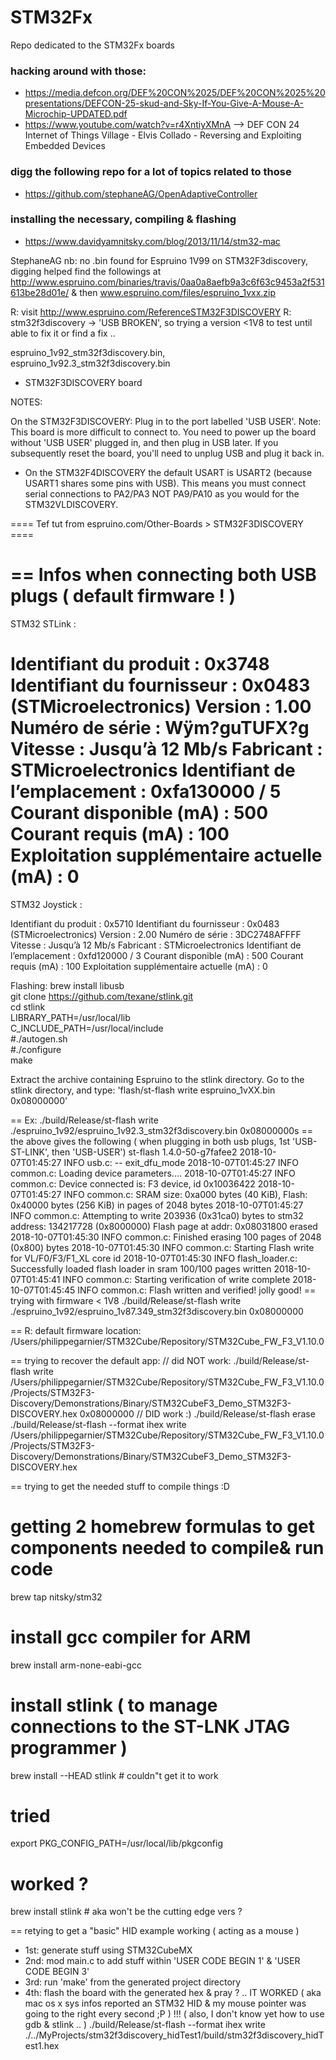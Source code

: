 # STM32Fx
Repo dedicated to the STM32Fx boards

### hacking around with those:
- https://media.defcon.org/DEF%20CON%2025/DEF%20CON%2025%20presentations/DEFCON-25-skud-and-Sky-If-You-Give-A-Mouse-A-Microchip-UPDATED.pdf
- https://www.youtube.com/watch?v=r4XntiyXMnA --> DEF CON 24 Internet of Things Village - Elvis Collado - Reversing and Exploiting Embedded Devices

### digg the following repo for a lot of topics related to those
- https://github.com/stephaneAG/OpenAdaptiveController

### installing the necessary, compiling & flashing
- https://www.davidyamnitsky.com/blog/2013/11/14/stm32-mac

StephaneAG nb: no .bin found for Espruino 1V99 on STM32F3discovery, digging helped find the followings
at http://www.espruino.com/binaries/travis/0aa0a8aefb9a3c6f63c9453a2f531613be28d01e/ & then www.espruino.com/files/espruino_1vxx.zip

R: visit http://www.espruino.com/ReferenceSTM32F3DISCOVERY
R: stm32f3discovery -> 'USB BROKEN', so trying a version <1V8 to test until able to fix it or find a fix ..

espruino_1v92_stm32f3discovery.bin,
espruino_1v92.3_stm32f3discovery.bin
   - STM32F3DISCOVERY board
   
NOTES:

On the STM32F3DISCOVERY:
Plug in to the port labelled 'USB USER'. Note: This board is more difficult to connect to. You need to power up the board without 'USB USER' plugged in, and then plug in USB later. If you subsequently reset the board, you'll need to unplug USB and plug it back in.

* On the STM32F4DISCOVERY the default USART is USART2 (because
USART1 shares some pins with USB). This means you must connect
serial connections to PA2/PA3 NOT PA9/PA10 as you would for
the STM32VLDISCOVERY.


==== Tef tut from espruino.com/Other-Boards > STM32F3DISCOVERY ====

==
Infos when connecting both USB plugs ( default firmware ! )
==
STM32 STLink :

  Identifiant du produit :	0x3748
  Identifiant du fournisseur :	0x0483  (STMicroelectronics)
  Version :	1.00
  Numéro de série :	Wÿm?guTUFX?g
  Vitesse :	Jusqu’à 12 Mb/s
  Fabricant :	STMicroelectronics
  Identifiant de l’emplacement :	0xfa130000 / 5
  Courant disponible (mA) :	500
  Courant requis (mA) :	100
  Exploitation supplémentaire actuelle (mA) :	0
==
STM32 Joystick :

  Identifiant du produit :	0x5710
  Identifiant du fournisseur :	0x0483  (STMicroelectronics)
  Version :	2.00
  Numéro de série :	3DC2748AFFFF
  Vitesse :	Jusqu’à 12 Mb/s
  Fabricant :	STMicroelectronics
  Identifiant de l’emplacement :	0xfd120000 / 3
  Courant disponible (mA) :	500
  Courant requis (mA) :	100
  Exploitation supplémentaire actuelle (mA) :	0


Flashing:
    brew install libusb  
    git clone https://github.com/texane/stlink.git  
    cd stlink  
    LIBRARY_PATH=/usr/local/lib  
    C_INCLUDE_PATH=/usr/local/include  
    #./autogen.sh  
    #./configure  
    make

Extract the archive containing Espruino to the stlink directory.
Go to the stlink directory, and type: 'flash/st-flash write espruino_1vXX<boardModel>.bin 0x08000000'

==
Ex: ./build/Release/st-flash write ./espruino_1v92/espruino_1v92.3_stm32f3discovery.bin 0x08000000s
== the above gives the following ( when plugging in both usb plugs, 1st 'USB-ST-LINK', then 'USB-USER')
st-flash 1.4.0-50-g7fafee2
2018-10-07T01:45:27 INFO usb.c: -- exit_dfu_mode
2018-10-07T01:45:27 INFO common.c: Loading device parameters....
2018-10-07T01:45:27 INFO common.c: Device connected is: F3 device, id 0x10036422
2018-10-07T01:45:27 INFO common.c: SRAM size: 0xa000 bytes (40 KiB), Flash: 0x40000 bytes (256 KiB) in pages of 2048 bytes
2018-10-07T01:45:27 INFO common.c: Attempting to write 203936 (0x31ca0) bytes to stm32 address: 134217728 (0x8000000)
Flash page at addr: 0x08031800 erased
2018-10-07T01:45:30 INFO common.c: Finished erasing 100 pages of 2048 (0x800) bytes
2018-10-07T01:45:30 INFO common.c: Starting Flash write for VL/F0/F3/F1_XL core id
2018-10-07T01:45:30 INFO flash_loader.c: Successfully loaded flash loader in sram
100/100 pages written
2018-10-07T01:45:41 INFO common.c: Starting verification of write complete
2018-10-07T01:45:45 INFO common.c: Flash written and verified! jolly good!
== trying with firmware < 1V8
./build/Release/st-flash write ./espruino_1v92/espruino_1v87.349_stm32f3discovery.bin 0x08000000



== R: default firmware location: /Users/philippegarnier/STM32Cube/Repository/STM32Cube_FW_F3_V1.10.0

== trying to recover the default app: 
// did NOT work:
./build/Release/st-flash write /Users/philippegarnier/STM32Cube/Repository/STM32Cube_FW_F3_V1.10.0/Projects/STM32F3-Discovery/Demonstrations/Binary/STM32CubeF3_Demo_STM32F3-DISCOVERY.hex 0x08000000
// DID work :)
./build/Release/st-flash erase
./build/Release/st-flash --format ihex write /Users/philippegarnier/STM32Cube/Repository/STM32Cube_FW_F3_V1.10.0/Projects/STM32F3-Discovery/Demonstrations/Binary/STM32CubeF3_Demo_STM32F3-DISCOVERY.hex

== trying to get the needed stuff to compile things :D
# getting 2 homebrew formulas to get components needed to compile& run code
brew tap nitsky/stm32
# install gcc compiler for ARM
brew install arm-none-eabi-gcc
# install stlink ( to manage connections to the ST-LNK JTAG programmer )
brew install --HEAD stlink # couldn"t get it to work
# tried
export PKG_CONFIG_PATH=/usr/local/lib/pkgconfig
# worked ?
brew install stlink # aka won't be the cutting edge vers ?

== retying to get a "basic" HID example working ( acting as a mouse )
- 1st: generate stuff using STM32CubeMX
- 2nd: mod main.c to add stuff within 'USER CODE BEGIN 1' & 'USER CODE BEGIN 3'
- 3rd: run 'make' from the generated project directory
- 4th: flash the board with the generated hex & pray ? .. IT WORKED ( aka mac os x sys infos reported an STM32 HID & my mouse pointer was going to the right every second ;P ) !!! ( also, I don't know yet how to use gdb & stlink .. )
./build/Release/st-flash --format ihex write ./../MyProjects/stm32f3discovery_hidTest1/build/stm32f3discovery_hidTest1.hex
